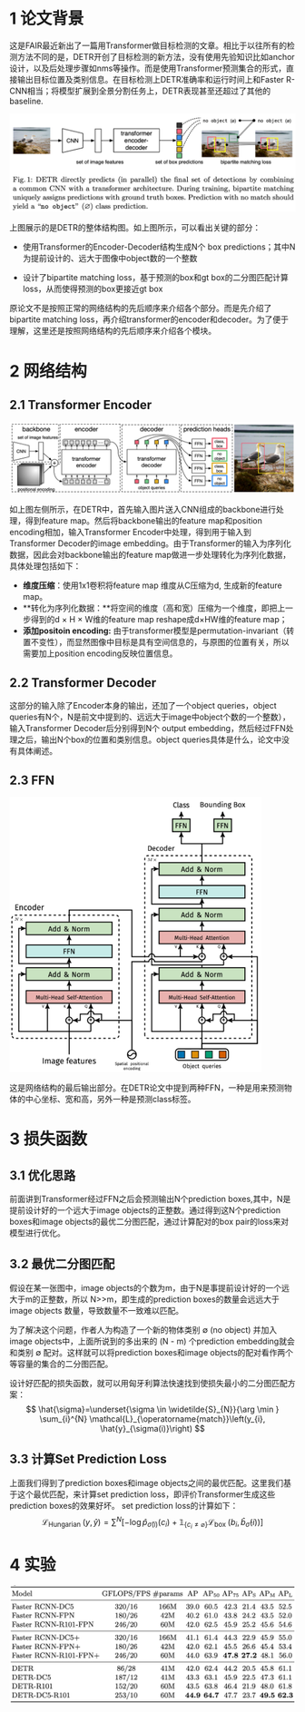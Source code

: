 # 1 论文背景

这是FAIR最近新出了一篇用Transformer做目标检测的文章。相比于以往所有的检测方法不同的是，DETR开创了目标检测的新方法，没有使用先验知识比如anchor设计，以及后处理步骤如nms等操作。而是使用Transformer预测集合的形式，直接输出目标位置及类别信息。在目标检测上DETR准确率和运行时间上和Faster R-CNN相当；将模型扩展到全景分割任务上，DETR表现甚至还超过了其他的baseline.

<img src="./.assets/image-20230803160330541.png" alt="image-20230803160330541" style="zoom:50%;" />

上图展示的是DETR的整体结构图。如上图所示，可以看出关键的部分：

- 使用Transformer的Encoder-Decoder结构生成N个 box predictions；其中N为提前设计的、远大于图像中object数的一个整数

- 设计了bipartite matching loss，基于预测的box和gt box的二分图匹配计算loss，从而使得预测的box更接近gt box

原论文不是按照正常的网络结构的先后顺序来介绍各个部分。而是先介绍了bipartite matching loss，再介绍transformer的encoder和decoder。为了便于理解，这里还是按照网络结构的先后顺序来介绍各个模块。



# 2 网络结构

## 2.1 Transformer Encoder 

![image-20230803160805411](./.assets/image-20230803160805411.png)

如上图左侧所示，在DETR中，首先输入图片送入CNN组成的backbone进行处理，得到feature map。然后将backbone输出的feature map和position encoding相加，输入Transformer Encoder中处理，得到用于输入到Transformer Decoder的image embedding。由于Transformer的输入为序列化数据，因此会对backbone输出的feature map做进一步处理转化为序列化数据，具体处理包括如下：

- **维度压缩**：使用1x1卷积将feature map 维度从C压缩为d, 生成新的feature map。
- **转化为序列化数据：**将空间的维度（高和宽）压缩为一个维度，即把上一步得到的d × H × W维的feature map reshape成d×HW维的feature map；
- **添加positoin encoding:** 由于transformer模型是permutation-invariant（转置不变性），而显然图像中目标是具有空间信息的，与原图的位置有关，所以需要加上position encoding反映位置信息。

## 2.2 Transformer Decoder

这部分的输入除了Encoder本身的输出，还加了一个object queries，object queries有N个，N是前文中提到的、远远大于image中object个数的一个整数），输入Transformer Decoder后分别得到N个 output embedding，然后经过FFN处理之后，输出N个box的位置和类别信息。object queries具体是什么，论文中没有具体阐述。

## 2.3 FFN

<img src="./.assets/image-20230803161700524.png" alt="image-20230803161700524" style="zoom: 67%;" />

这是网络结构的最后输出部分。在DETR论文中提到两种FFN，一种是用来预测物体的中心坐标、宽和高，另外一种是预测class标签。

# 3 损失函数

## 3.1 优化思路

前面讲到Transformer经过FFN之后会预测输出N个prediction boxes,其中，N是提前设计好的一个远大于image objects的正整数。通过得到这N个prediction boxes和image objects的最优二分图匹配，通过计算配对的box pair的loss来对模型进行优化。

## 3.2 最优二分图匹配

假设在某一张图中，image objects的个数为m，由于N是事提前设计好的一个远大于m的正整数，所以 N>>m，即生成的prediction boxes的数量会远远大于image objects 数量，导致数量不一致难以匹配。

为了解决这个问题，作者人为构造了一个新的物体类别 ∅ (no object) 并加入image objects中，上面所说到的多出来的 (N - m) 个prediction embedding就会和类别 ∅ 配对。这样就可以将prediction boxes和image objects的配对看作两个等容量的集合的二分图匹配。 

设计好匹配的损失函数，就可以用匈牙利算法快速找到使损失最小的二分图匹配方案：
$$
\hat{\sigma}=\underset{\sigma \in \widetilde{S}_{N}}{\arg \min } \sum_{i}^{N} \mathcal{L}_{\operatorname{match}}\left(y_{i}, \hat{y}_{\sigma(i)}\right)
$$

## 3.3 计算Set Prediction Loss

上面我们得到了prediction boxes和image objects之间的最优匹配。这里我们基于这个最优匹配，来计算set prediction loss，即评价Transformer生成这些prediction boxes的效果好坏。 set prediction loss的计算如下：
$$
\mathcal{L}_{\text {Hungarian }}(y, \hat{y})=\sum^{N}\left[-\log \hat{p}_{\hat{\sigma}(i)}\left(c_{i}\right)+\mathbb{1}_{\left\{c_{i} \neq \varnothing\right\}} \mathcal{L}_{\text {box }}\left(b_{i}, \hat{b}_{\hat{\sigma}}(i)\right)\right]
$$

# 4 实验

![image-20230803163014568](./.assets/image-20230803163014568.png)
